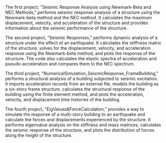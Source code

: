 The first project, "Seismic Response Analysis using Newmark-Beta and NEC Methods," performs seismic response analysis of a structure using the Newmark-beta method and the NEC method. It calculates the maximum displacement, velocity, and acceleration of the structure and provides information about the seismic performance of the structure.

The second project, "Seismic Responses," performs dynamic analysis of a structure under the effect of an earthquake. It calculates the stiffness matrix of the structure, solves for the displacement, velocity, and acceleration response using the Newmark-beta method, and plots the response of the structure. The code also calculates the elastic spectra of acceleration and pseudo-acceleration and compares them to the NEC spectrum.

The third project, "NumericalSimulation_SeismicResponse_FrameBuilding," performs a structural analysis of a building subjected to seismic excitation. It imports acceleration records from an external file, models the building as a six-story frame structure, calculates the structural response of the building using the finite element method, and plots the acceleration, velocity, and displacement time histories of the building.

The fourth project, "EigValues&ForceCalculation," provides a way to simulate the response of a multi-story building to an earthquake and calculate the forces and displacements experienced by the structure. It performs eigenvalue analysis on the stiffness and mass matrices, calculates the seismic response of the structure, and plots the distribution of forces along the height of the structure.
